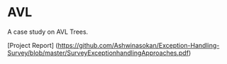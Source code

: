 # AVL 
A case study on AVL Trees.

[Project Report] (https://github.com/Ashwinasokan/Exception-Handling-Survey/blob/master/SurveyExceptionhandlingApproaches.pdf)
